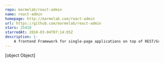 ```yaml
---
repo: marmelab/react-admin
name: react-admin
homepage: http://marmelab.com/react-admin
url: https://github.com/marmelab/react-admin
stars: 25410
starredAt: 2018-03-04T07:14:05Z
description: |-
    A frontend Framework for single-page applications on top of REST/GraphQL APIs, using TypeScript, React and Material Design
---
```


[object Object]
